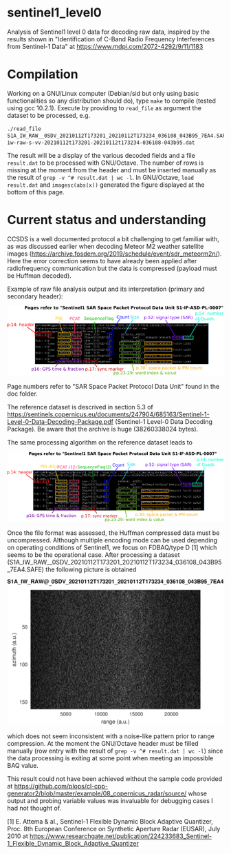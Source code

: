 # sentinel1_level0
  
Analysis of Sentinel1 level 0 data for decoding raw data, inspired by
the results shown in "Identification of C-Band Radio Frequency Interferences 
from Sentinel-1 Data" at https://www.mdpi.com/2072-4292/9/11/1183

<h1>Compilation</h1>
  
Working on a GNU/Linux computer (Debian/sid but only using basic functionalities so any distribution
should do), type ``make`` to compile (tested using gcc 10.2.1). Execute by providing to ``read_file`` 
as argument the dataset to be processed, e.g.
```
./read_file S1A_IW_RAW__0SDV_20210112T173201_20210112T173234_036108_043B95_7EA4.SAFE/s1a-iw-raw-s-vv-20210112t173201-20210112t173234-036108-043b95.dat   
```
The result will be a display of the various decoded fields and a file ``result.dat`` to be 
processed with GNU/Octave. The number of rows is missing at the moment from the header and
must be inserted manually as the result of ``grep -v ^# result.dat | wc -l``. In GNU/Octave,
``load result.dat`` and ``imagesc(abs(x))`` generated the figure displayed at the bottom
of this page.

<h1>Current status and understanding</h1>

CCSDS is a well documented protocol a bit challenging to get familiar with, as
was discussed earlier when decoding Meteor M2 weather satellite images
(https://archive.fosdem.org/2019/schedule/event/sdr_meteorm2n/). Here the error
correction seems to have already been applied after radiofrequency communication but
the data is compressed (payload must be Huffman decoded).

Example of raw file analysis output and its interpretation (primary and secondary header):

<img src="figures/res.png">

Page numbers refer to "SAR Space Packet Protocol Data Unit" found in the doc folder.

The reference dataset is descrived in section 5.3 of https://sentinels.copernicus.eu/documents/247904/685163/Sentinel-1-Level-0-Data-Decoding-Package.pdf (Sentinel-1 Level-0 Data Decoding Package). 
Be aware that the archive is huge (38260338024 bytes).

The same processing algorithm on the reference dataset leads to

<img src="figures/res_ref.png">

Once the file format was assessed, the Huffman compressed data must be uncompressed. 
Although multiple encoding mode can be used depending on operating conditions of 
Sentinel1, we focus on FDBAQ/type D [1] which seems to be the operational case. After 
processing a dataset (S1A_IW_RAW__0SDV_20210112T173201_20210112T173234_036108_043B95_7EA4.SAFE)
the following picture is obtained

<img src="figures/raw_result210214.png">

which does not seem inconsistent with a noise-like pattern prior to range compression. At
the moment the GNU/Octave header must be filled manually (row entry with the result of
``grep -v ^# result.dat | wc -l``) since the data processing is exiting at some point when
meeting an impossible BAQ value.

This result could not have been achieved without the sample code provided at
https://github.com/plops/cl-cpp-generator2/blob/master/example/08_copernicus_radar/source/
whose output and probing variable values was invaluable for debugging cases I had not 
thought of.

[1] E. Attema & al., Sentinel-1 Flexible Dynamic Block Adaptive Quantizer, Proc. 8th European Conference on Synthetic Aperture Radar (EUSAR), July 2010 at 
https://www.researchgate.net/publication/224233683_Sentinel-1_Flexible_Dynamic_Block_Adaptive_Quantizer
